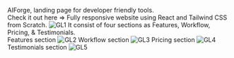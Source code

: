 AIForge, landing page for developer friendly tools.</br>
Check it out here =>
Fully responsive website using React and Tailwind CSS from Scratch. 
![GL1](https://github.com/user-attachments/assets/9dd55072-89d3-4a53-ac77-6e4e59307fde)
It consist of four sections as Features, Workflow, Pricing, & Testimonials. </br>
Features section
![GL2](https://github.com/user-attachments/assets/2f4a8553-50fc-48e1-b6e4-0a96bb9f6c67)
Workflow section
![GL3](https://github.com/user-attachments/assets/ef4d4f07-ff46-4520-a181-a546858ba0cc)
Pricing section
![GL4](https://github.com/user-attachments/assets/5a18962d-e502-47f9-915e-33009fdd63dd)
Testimonials section
![GL5](https://github.com/user-attachments/assets/a6ef0604-824e-4d3c-a4bc-42d2f7acf6c1)
